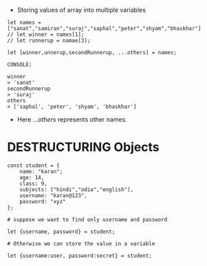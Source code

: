 - Storing values of array into multiple variables
```
let names = ["sanat","samiran","suraj","saphal","peter","shyam","bhaskhar"]
// let winner = names[1];
// let runnerup = namae[3];

let [winner,unnerup,secondRunnerup, ...others] = names;

CONSOLE:

winner
> 'sanat'
secondRunnerup
> 'suraj'
others
> ['saphal', 'peter', 'shyam', 'bhaskhar']
```

- Here *...others* represents other names.

# DESTRUCTURING Objects

```
const student = {
	name: "karan";
	age: 14,
	class: 9,
	subjects: ["hindi","odia","english"],
	username: "karan@123",
	password: "xyz"
};

# suppose we want to find only username and password

let {username, password} = student;

# Otherwise we can store the value in a variable

let {username:user, password:secret} = student;
```